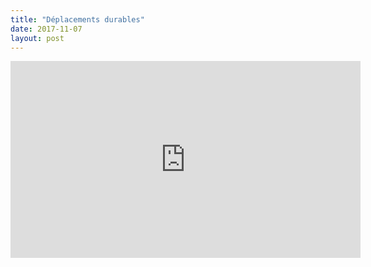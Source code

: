 ```yaml
---
title: "Déplacements durables"
date: 2017-11-07
layout: post
---
```


<iframe width="560" height="315" src="https://www.youtube.com/embed/StUyt5RxJhM" frameborder="0" allowfullscreen></iframe>